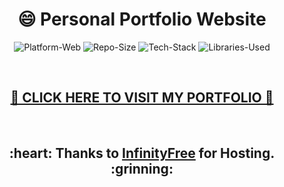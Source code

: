 <h1 align="center">😄 Personal Portfolio Website</h1>

<p align="center">
	<img src="https://img.shields.io/badge/Platform-Web-brightgreen" alt="Platform-Web">
	<img src="https://img.shields.io/badge/Repos%20Size-880%20kB-blue" alt="Repo-Size">
  <img src="https://img.shields.io/badge/Tech%20Stack-HTML%2C%20CSS%2C%20JavaScript%2C%20PHP%20%2B%20MySQL-%23b92e34" alt="Tech-Stack">
  <img src="https://img.shields.io/badge/Library-Typed.js%2C%20Particles.js-orange" alt="Libraries-Used">
</p><br>

<h2 align="center"><a href="http://himankash.epizy.com">🚀 CLICK HERE TO VISIT MY PORTFOLIO 🚀</a></h2><br>

<h2 align="center">:heart: Thanks to <a href="https://infinityfree.net/">InfinityFree</a> for Hosting. :grinning: </h2>
